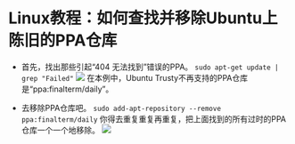 # Linux教程：如何查找并移除Ubuntu上陈旧的PPA仓库
 - 首先，找出那些引起“404 无法找到”错误的PPA。
 `sudo apt-get update | grep "Failed"`
![](https://github.com/yyxyz/OSOperateSkills/blob/master/resource/2017111701.jpg)
在本例中，Ubuntu Trusty不再支持的PPA仓库是“ppa:finalterm/daily”。

 - 去移除PPA仓库吧。
 `sudo add-apt-repository --remove ppa:finalterm/daily`
你得去重复重复再重复，把上面找到的所有过时的PPA仓库一个一个地移除。
![](https://github.com/yyxyz/OSOperateSkills/blob/master/resource/2017111702.jpg)



